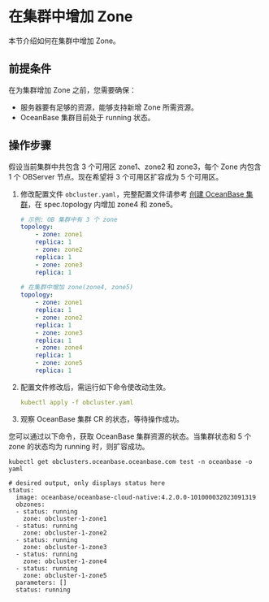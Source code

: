 # 在集群中增加 Zone

本节介绍如何在集群中增加 Zone。

## 前提条件

在为集群增加 Zone 之前，您需要确保：

* 服务器要有足够的资源，能够支持新增 Zone 所需资源。
* OceanBase 集群目前处于 running 状态。

## 操作步骤

假设当前集群中共包含 3 个可用区 zone1、zone2 和 zone3，每个 Zone 内包含 1 个 OBServer 节点。现在希望将 3 个可用区扩容成为 5 个可用区。

1. 修改配置文件 `obcluster.yaml`，完整配置文件请参考 [创建 OceanBase 集群](../200.create-cluster.md)，在 spec.topology 内增加 zone4 和 zone5。

    ```yaml
    # 示例: OB 集群中有 3 个 zone
    topology:
        - zone: zone1
        replica: 1
        - zone: zone2
        replica: 1
        - zone: zone3
        replica: 1
            
    # 在集群中增加 zone(zone4, zone5)
    topology:
        - zone: zone1
        replica: 1
        - zone: zone2
        replica: 1
        - zone: zone3
        replica: 1
        - zone: zone4
        replica: 1
        - zone: zone5
        replica: 1
    ```

2. 配置文件修改后，需运行如下命令使改动生效。

    ```yaml
    kubectl apply -f obcluster.yaml
    ```

3. 观察 OceanBase 集群 CR 的状态，等待操作成功。

您可以通过以下命令，获取 OceanBase 集群资源的状态。当集群状态和 5 个 zone 的状态均为 running 时，则扩容成功。

```shell
kubectl get obclusters.oceanbase.oceanbase.com test -n oceanbase -o yaml

# desired output, only displays status here
status:
  image: oceanbase/oceanbase-cloud-native:4.2.0.0-101000032023091319
  obzones:
  - status: running
    zone: obcluster-1-zone1
  - status: running
    zone: obcluster-1-zone2
  - status: running
    zone: obcluster-1-zone3
  - status: running
    zone: obcluster-1-zone4
  - status: running
    zone: obcluster-1-zone5
  parameters: []
  status: running
```
